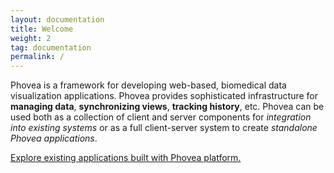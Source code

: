 ```yaml
---
layout: documentation
title: Welcome
weight: 2
tag: documentation
permalink: /
---
```


Phovea is a framework for developing web-based, biomedical data visualization applications. Phovea provides sophisticated infrastructure for **managing data**, **synchronizing views**, **tracking history**, etc. Phovea can be used both as a collection of client and server components for *integration into existing systems* or as a full client-server system to create *standalone Phovea applications*.
 
[Explore existing applications built with Phovea platform.](http://demo.caleydo.org)
